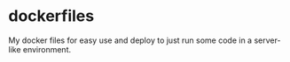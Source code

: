 # dockerfiles
My docker files for easy use and deploy to just run some code in a server-like environment.
